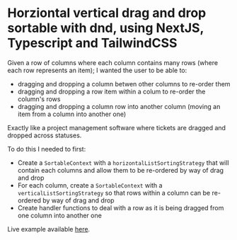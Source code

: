 # Horziontal vertical drag and drop sortable with dnd, using NextJS, Typescript and TailwindCSS

Given a row of columns where each column contains many rows (where each row represents an item); I wanted the user to be able to:
- dragging and dropping a column betwen other columns to re-order them
- dragging and dropping a row item within a colum to re-order the column's rows
- dragging and dropping a column row into another column (moving an item from a column into another one)

Exactly like a project management software where tickets are dragged and dropped across statuses. 

To do this I needed to first:
- Create a `SortableContext` with a `horizontalListSortingStrategy` that will contain each columns and allow them to be re-ordered by way of drag and drop
- For each column, create a `SortableContext` with a `verticalListSortingStrategy` so that rows within a column can be re-ordered by way of drag and drop
- Create handler functions to deal with a row as it is being dragged from one column into another one

Live example available [here](https://codesandbox.io/p/sandbox/horizontal-vertical-drag-and-drop-sortable-xp8q49?file=%2Fapp%2Fpage.tsx%3A14%2C17).
